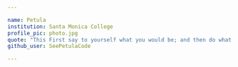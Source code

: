 ```yaml
---

name: Petula
institution: Santa Monica College
profile_pic: photo.jpg
quote: "This First say to yourself what you would be; and then do what you have to do." - Epictetus
github_user: SeePetulaCode

---
```

